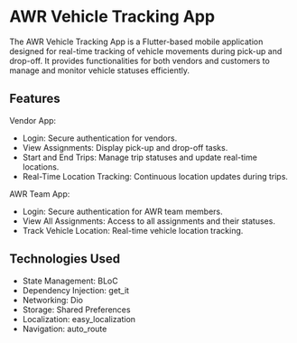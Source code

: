 # AWR Vehicle Tracking App

The AWR Vehicle Tracking App is a Flutter-based mobile application designed for real-time tracking of vehicle movements during pick-up and drop-off. It provides functionalities for both vendors and customers to manage and monitor vehicle statuses efficiently.



## Features
Vendor App:
- Login: Secure authentication for vendors.
- View Assignments: Display pick-up and drop-off tasks.
- Start and End Trips: Manage trip statuses and update real-time locations.
- Real-Time Location Tracking: Continuous location updates during trips.

AWR Team App:
- Login: Secure authentication for AWR team members.
- View All Assignments: Access to all assignments and their statuses.
- Track Vehicle Location: Real-time vehicle location tracking.



## Technologies Used
- State Management: BLoC
- Dependency Injection: get_it
- Networking: Dio
- Storage: Shared Preferences
- Localization: easy_localization
- Navigation: auto_route


